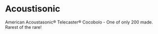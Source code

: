 # Acoustisonic
 American Acoustasonic® Telecaster® Cocobolo - One of only 200 made.  Rarest of the rare!
